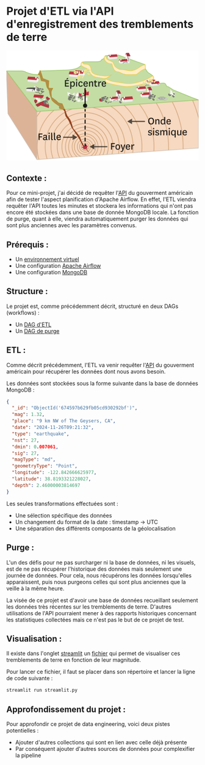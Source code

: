 # Projet d'ETL via l'API d'enregistrement des tremblements de terre

![Earthquake](images/earthquake.png)

## Contexte :

Pour ce mini-projet, j'ai décidé de requêter l'[API](https://earthquake.usgs.gov/fdsnws/event/1/) du gouverment américain afin de tester l'aspect planification d'Apache Airflow. En effet, l'ETL viendra requêter l'API toutes les minutes et stockera les informations qui n'ont pas encore été stockées dans une base de donnée MongoDB locale. La fonction de purge, quant à elle, viendra automatiquement purger les données qui sont plus anciennes avec les paramètres convenus.

## Prérequis :

* Un [environnement virtuel](https://docs.python.org/3/library/venv.html)
* Une configuration [Apache Airflow](https://airflow.apache.org/)
* Une configuration [MongoDB](https://www.mongodb.com/)

## Structure :

Le projet est, comme précédemment décrit, structuré en deux DAGs (workflows) :
* Un [DAG d'ETL](https://github.com/Aubin65/earthquake_etl/blob/main/DAGs/etl.py)
* Un [DAG de purge](https://github.com/Aubin65/earthquake_etl/blob/main/DAGs/purge.py)

## ETL :

Comme décrit précédemment, l'ETL va venir requêter l'[API](https://earthquake.usgs.gov/fdsnws/event/1/) du gouverment américain pour récupérer les données dont nous avons besoin.

Les données sont stockées sous la forme suivante dans la base de données MongoDB :

```json
{
  "_id": "ObjectId('674597b629fb05cd930292bf')",
  "mag": 1.32,
  "place": "9 km NW of The Geysers, CA",
  "date": "2024-11-26T09:21:32",
  "type": "earthquake",
  "nst": 27,
  "dmin": 0.007061,
  "sig": 27,
  "magType": "md",
  "geometryType": "Point",
  "longitude": -122.842666625977,
  "latitude": 38.8193321228027,
  "depth": 2.46000003814697
}
```

Les seules transformations effectuées sont :
* Une sélection spécifique des données
* Un changement du format de la date : timestamp -> UTC
* Une séparation des différents composants de la géolocalisation

## Purge :

L'un des défis pour ne pas surcharger ni la base de données, ni les visuels, est de ne pas récupérer l'historique des données mais seulement une journée de données. Pour cela, nous récupérons les données lorsqu'elles apparaissent, puis nous purgeons celles qui sont plus anciennes que la veille à la même heure.

La visée de ce projet est d'avoir une base de données recueillant seulement les données très récentes sur les tremblements de terre. D'autres utilisations de l'API pourraient mener à des rapports historiques concernant les statistiques collectées mais ce n'est pas le but de ce projet de test.

## Visualisation :

Il existe dans l'onglet [streamlit](https://github.com/Aubin65/earthquake_etl/tree/main/streamlit) un [fichier](https://github.com/Aubin65/earthquake_etl/blob/main/streamlit/streamlit.py) qui permet de visualiser ces tremblements de terre en fonction de leur magnitude. 

Pour lancer ce fichier, il faut se placer dans son répertoire et lancer la ligne de code suivante : 

```bash
streamlit run streamlit.py
```

## Approfondissement du projet :

Pour approfondir ce projet de data engineering, voici deux pistes potentielles : 
* Ajouter d'autres collections qui sont en lien avec celle déjà présente
* Par conséquent ajouter d'autres sources de données pour complexifier la pipeline